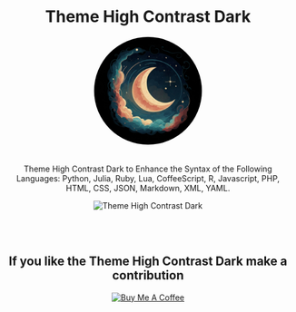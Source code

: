 <div align="center">

# Theme High Contrast Dark

<img src="https://raw.githubusercontent.com/J-D-S-E/Theme-High-Contrast-Dark/main/icon.png" height="190px" width="190px" style="border-radius:50%;">

<br>
<br>


Theme High Contrast Dark to Enhance the Syntax of the Following Languages: Python, Julia, Ruby, Lua, CoffeeScript, R, Javascript, PHP, HTML, CSS, JSON, Markdown, XML, YAML.


![Theme High Contrast Dark](https://epsi.link/xxCtiB)


<br>
<br>

## If you like the Theme High Contrast Dark make a contribution

<a href="https://www.buymeacoffee.com/JDSE" target="_blank"><img src="https://cdn.buymeacoffee.com/buttons/v2/default-yellow.png" alt="Buy Me A Coffee" style="height: 60px !important;width: 217px !important;" ></a>

</div>

<br>

